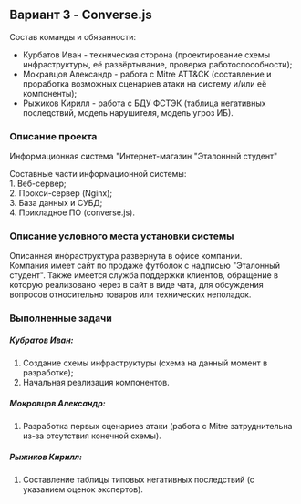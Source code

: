 ## Вариант 3 - Converse.js

Состав команды и обязанности:
- Курбатов Иван - техническая сторона (проектирование схемы инфраструктуры, её развёртывание, проверка работоспособности);
- Мокравцов Александр - работа с Mitre ATT&CK (составление и проработка возможных сценариев атаки на систему и/или её компоненты);
- Рыжиков Кирилл - работа с БДУ ФСТЭК (таблица негативных последствий, модель нарушителя, модель угроз ИБ).

### Описание проекта

Информационная система "Интернет-магазин "Эталонный студент"

Составные части информационной системы:  
    1.  Веб-сервер;  
    2.  Прокси-сервер (Nginx);  
    3.  База данных и СУБД;  
    4.  Прикладное ПО (converse.js).

### Описание условного места установки системы

Описанная инфраструктура развернута в офисе компании.  
Компания имеет сайт по продаже футболок с надписью "Эталонный студент". Также имеется служба поддержки клиентов, обращение в которую реализовано через в сайт в виде чата, для обсуждения вопросов относительно товаров или технических неполадок.

### Выполненные задачи
##### Кубратов Иван:
1. Создание схемы инфраструктуры (схема на данный момент в разработке);  
2. Начальная реализация компонентов.
  
##### Мокравцов Александр:
1. Разработка первых сценариев атаки (работа с Mitre затруднительна из-за отсутствия конечной схемы).
  
##### Рыжиков Кирилл:
1. Составление таблицы типовых негативных последствий (с указанием оценок экспертов).
